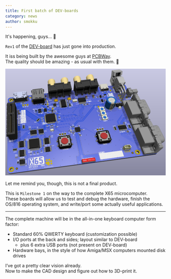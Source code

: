 ```yaml
---
title: First batch of DEV-boards
category: news
author: smokku
---
```


It's happening, guys… 🥳

`Rev1` of the [DEV-board][1] has just gone into production.

It iss being built by the awesome guys at [PCBWay][2].  
The quality should be amazing - as usual with them. 🦾

![DEV-board visualization](/media/2025-06-25_board-vis.png)

Let me remind you, though, this is not a final product.

This is `Milestone 1` on the way to the complete X65 microcomputer.  
These boards will allow us to test and debug the hardware,
finish the OS/816 operating system, and write/port some actually useful applications.

---

The complete machine will be in the all-in-one keyboard computer form factor:

* Standard 60% QWERTY keyboard (customization possible)
* I/O ports at the back and sides; layout similar to DEV-board
  * plus 6 extra USB ports (not present on DEV-board)
* Hardware bays, in the style of how Amiga/MSX computers mounted disk drives

I’ve got a pretty clear vision already.  
Now to make the CAD design and figure out how to 3D-print it.

[1]: /media/2025-06-25_board-vis.png
[2]: https://www.pcbway.com/

